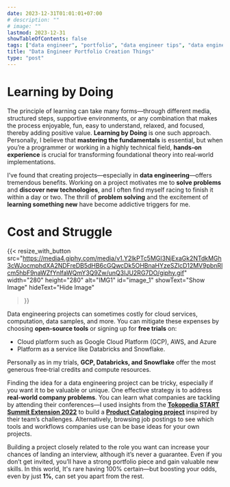 ```yaml
---
date: 2023-12-31T01:01:01+07:00
# description: ""
# image: ""
lastmod: 2023-12-31
showTableOfContents: false
tags: ["data engineer", "portfolio", "data engineer tips", "data engineer story", "blog"]
title: "Data Engineer Portfolio Creation Things"
type: "post"
---
```


# Learning by Doing

The principle of learning can take many forms—through different media, structured steps, supportive environments, or any combination that makes the process enjoyable, fun, easy to understand, relaxed, and focused, thereby adding positive value. **Learning by Doing** is one such approach. Personally, I believe that **mastering the fundamentals** is essential, but when you’re a programmer or working in a highly technical field, **hands‑on experience** is crucial for transforming foundational theory into real‑world implementations.


I’ve found that creating projects—especially in **data engineering**—offers tremendous benefits. Working on a project motivates me to **solve problems** and **discover new technologies**, and I often find myself racing to finish it within a day or two. The thrill of **problem solving** and the excitement of **learning something new** have become addictive triggers for me.

# Cost and Struggle

{{< resize_with_button
    src="https://media4.giphy.com/media/v1.Y2lkPTc5MGI3NjExaGk2NTdkMGh3cWJocmphdXA2NDFreDB5dHB6cGQwcDk5OHBnaHYzeSZlcD12MV9pbnRlcm5hbF9naWZfYnlfaWQmY3Q9Zw/unQ3IJU2RG7DO/giphy.gif"
    width="280"
    height="280"
    alt="IMG1"
    id="image_1"
    showText="Show Image"
    hideText="Hide Image"
>}}


Data engineering projects can sometimes costly for cloud services, computation, data samples, and more. You can mitigate these expenses by choosing **open‑source tools** or signing up for **free trials** on: 
- Cloud platform such as Google Cloud Platform (GCP), AWS, and Azure
- Platform as a service like Databricks and Snowflake. 

Personally as in my trials, **GCP, Databricks, and Snowflake** offer the most generous free‑trial credits and compute resources.

Finding the idea for a data engineering project can be tricky, especially if you want it to be valuable or unique. One effective strategy is to address **real‑world company problems**. You can learn what companies are tackling by attending their conferences—I used insights from the [**Tokopedia START Summit Extension 2022**](https://medium.com/life-at-tokopedia/tokopedia-start-summit-2022-bringing-tech-learning-to-the-next-level-3c9dc3653f82) to build a [**Product Cataloging project**](/portfolio/product_cataloging_tokopedia) inspired by their team’s challenges. Alternatively, browsing job postings to see which tools and workflows companies use can be base ideas for your own projects.

Building a project closely related to the role you want can increase your chances of landing an interview, although it’s never a guarantee. Even if you don’t get invited, you’ll have a strong portfolio piece and gain valuable new skills. In this world, It's rare having 100% certain—but boosting your odds, even by just **1%**, can set you apart from the rest.

